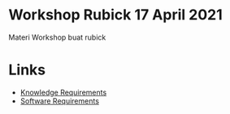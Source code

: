 # Workshop Rubick 17 April 2021
Materi Workshop buat rubick   

# Links
- [Knowledge Requirements](https://github.com/no0g/webdev-rubick-workshop/blob/master/Workshop/10%20-%20Requirements/11%20-%20Knowledge.md)
- [Software Requirements](https://github.com/no0g/webdev-rubick-workshop/blob/master/Workshop/10%20-%20Requirements/12%20-%20Software.md)
